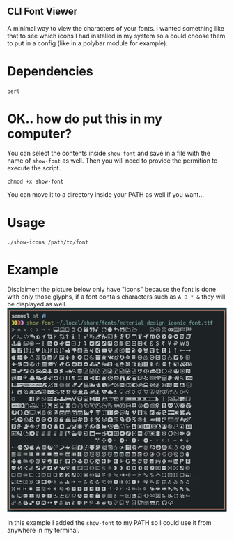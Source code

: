 ## CLI Font Viewer

A minimal way to view the characters of your fonts.
I wanted something like that to see which icons I had installed in my system so a could choose them to put in a config (like in a polybar module for example).

# Dependencies
`perl`

# OK.. how do put this in my computer?
You can select the contents inside `show-font` and save in a file with the name of `show-font` as well.
Then you will need to provide the permition to execute the script.
```
chmod +x show-font
```
You can move it to a directory inside your PATH as well if you want...

# Usage
```
./show-icons /path/to/font
```

# Example
Disclaimer: the picture below only have "icons" because the font is done with only those glyphs, if a font contais characters such as `A B * &` they will be displayed as well.
![alt text](screenshot.png "Example")

In this example I added the `show-font` to my PATH so I could use it from anywhere in my terminal.
